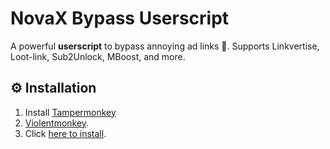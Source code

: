 # NovaX Bypass Userscript
A powerful **userscript** to bypass annoying ad links 🔗.
Supports Linkvertise, Loot-link, Sub2Unlock, MBoost, and more.
## ⚙️ Installation
1. Install [Tampermonkey](https://www.tampermonkey.net/)
2. [Violentmonkey](https://violentmonkey.github.io/).
3. Click [here to install](https://raw.githubusercontent.com/username/repo/main/bypass.user.js).
